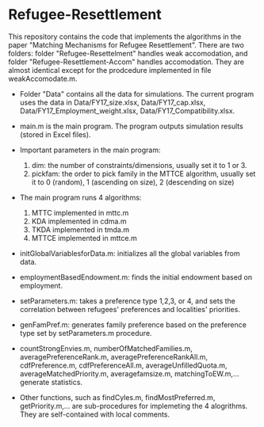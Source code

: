 # Refugee-Resettlement

This repository contains the code that implements the algorithms in the paper "Matching Mechanisms for Refugee Resettlement". 
There are two folders: folder "Refugee-Resettelment" handles weak accomodation, and folder "Refugee-Resettlement-Accom" handles accomodation. They are almost identical except for the prodcedure implemented in file weakAccomodate.m. 

  - Folder "Data" contains all the data for simulations. The current program uses the data in Data/FY17_size.xlsx, Data/FY17_cap.xlsx, Data/FY17_Employment_weight.xlsx, Data/FY17_Compatibility.xlsx. 
  
  - main.m is the main program. The program outputs simulation results (stored in Excel files).
  
  - Important parameters in the main program:
      1. dim: the number of constraints/dimensions, usually set it to 1 or 3. 
      2. pickfam: the order to pick family in the MTTCE algorithm, usually set it to 0 (random), 1 (ascending on size), 2 (descending on size)
      
  - The main program runs 4 algorithms:
      1. MTTC implemented in mttc.m 
      2. KDA implemented in cdma.m 
      3. TKDA implemented in tmda.m
      4. MTTCE implemented in mttce.m
      
  - initGlobalVariablesforData.m: initializes all the global variables from data. 
  
  - employmentBasedEndowment.m: finds the initial endowment based on employment.
  
  - setParameters.m: takes a preference type 1,2,3, or 4, and sets the correlation between refugees' preferences and localities' priorities.  
  
  - genFamPref.m: generates family preference based on the preference type set by setParameters.m procedure. 
  
  - countStrongEnvies.m, numberOfMatchedFamilies.m, averagePreferenceRank.m, averagePreferenceRankAll.m, cdfPreference.m, cdfPreferenceAll.m, averageUnfilledQuota.m, 
  averageMatchedPriority.m, averagefamsize.m, matchingToEW.m,... generate statistics.
  
  - Other functions, such as findCyles.m, findMostPreferred.m, getPriority.m,... are sub-procedures for implemeting the 4 alogrithms. They are self-contained with local comments.  
  



